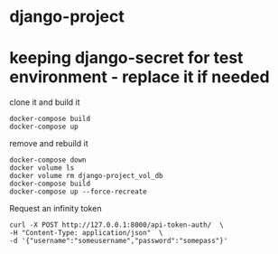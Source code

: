 # django-project
# keeping django-secret for test environment - replace it if needed

clone it and build it 
```
docker-compose build
docker-compose up
```

remove and rebuild it
```
docker-compose down
docker volume ls 
docker volume rm django-project_vol_db
docker-compose build
docker-compose up --force-recreate
```

Request an infinity token
```
curl -X POST http://127.0.0.1:8000/api-token-auth/  \
-H "Content-Type: application/json"  \
-d '{"username":"someusername","password":"somepass"}'
```
